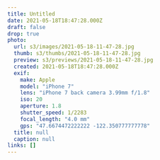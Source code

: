 ```yaml
---
title: Untitled
date: 2021-05-18T18:47:28.000Z
draft: false
drop: true
photo:
  url: s3/images/2021-05-18-11-47-28.jpg
  thumb: s3/thumbs/2021-05-18-11-47-28.jpg
  preview: s3/previews/2021-05-18-11-47-28.jpg
  created: 2021-05-18T18:47:28.000Z
  exif:
    make: Apple
    model: "iPhone 7"
    lens: "iPhone 7 back camera 3.99mm f/1.8"
    iso: 20
    aperture: 1.8
    shutter_speed: 1/2283
    focal_length: "4.0 mm"
    gps: "47.6674472222222 -122.350777777778"
  title: null
  caption: null
links: []
---
```

